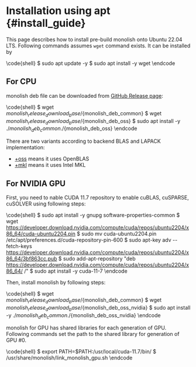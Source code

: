 # Installation using apt {#install_guide}

This page describes how to install pre-build monolish onto Ubuntu 22.04 LTS.
Following commands assumes `wget` command exists. It can be installed by

\code{shell}
$ sudo apt update -y
$ sudo apt install -y wget
\endcode

## For CPU

monolish deb file can be downloaded from [GitHub Release page][release]:

\code{shell}
$ wget ${monolish_release_download_base}/${monolish_deb_common}
$ wget ${monolish_release_download_base}/${monolish_deb_oss}
$ sudo apt install -y ./${monolish_deb_common} ./${monolish_deb_oss}
\endcode

There are two variants according to backend BLAS and LAPACK implementation:

- [+oss][deb_oss] means it uses OpenBLAS
- [+mkl][deb_mkl] means it uses Intel MKL

## For NVIDIA GPU
First, you need to nable CUDA 11.7 repository to enable cuBLAS, cuSPARSE, cuSOLVER using following steps:

\code{shell}
$ sudo apt install -y gnupg software-properties-common
$ wget https://developer.download.nvidia.com/compute/cuda/repos/ubuntu2204/x86_64/cuda-ubuntu2204.pin
$ sudo mv cuda-ubuntu2204.pin /etc/apt/preferences.d/cuda-repository-pin-600
$ sudo apt-key adv --fetch-keys https://developer.download.nvidia.com/compute/cuda/repos/ubuntu2204/x86_64/3bf863cc.pub
$ sudo add-apt-repository "deb https://developer.download.nvidia.com/compute/cuda/repos/ubuntu2204/x86_64/ /"
$ sudo apt install -y cuda-11-7
\endcode

Then, install monolish by following steps:

\code{shell}
$ wget ${monolish_release_download_base}/${monolish_deb_common}
$ wget ${monolish_release_download_base}/${monolish_deb_oss_nvidia}
$ sudo apt install -y ./${monolish_deb_common} ./${monolish_deb_oss_nvidia}
\endcode

monolish for GPU has shared libraries for each generation of GPU.
Following commands set the path to the shared library for generation of GPU #0.

\code{shell}
$ export PATH=$PATH:/usr/local/cuda-11.7/bin/
$ /usr/share/monolish/link_monolish_gpu.sh
\endcode


[release]: ${monolish_release_url}
[deb_oss]: ${monolish_release_download_base}/${monolish_deb_oss}
[deb_mkl]: ${monolish_release_download_base}/${monolish_deb_mkl}
[deb_oss_nvidia]: ${monolish_release_download_base}/${monolish_deb_oss_nvidia}
[deb_mkl_nvidia]: ${monolish_release_download_base}/${monolish_deb_mkl_nvidia}
[deb_common]: ${monolish_release_download_base}/${monolish_deb_common}

